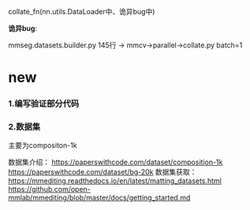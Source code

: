 collate_fn(nn.utils.DataLoader中、诡异bug中)







**诡异bug**:

mmseg.datasets.builder.py 145行 -> mmcv->parallel->collate.py batch=1



# new

### 1.编写验证部分代码

### 2.数据集

主要为compositon-1k

数据集介绍：
https://paperswithcode.com/dataset/composition-1k
https://paperswithcode.com/dataset/bg-20k
数据集获取：
https://mmediting.readthedocs.io/en/latest/matting_datasets.html
https://github.com/open-mmlab/mmediting/blob/master/docs/getting_started.md



